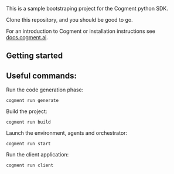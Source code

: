 This is a sample bootstraping project for the Cogment python SDK.

Clone this repository, and you should be good to go.

For an introduction to Cogment or installation instructions see [docs.cogment.ai](https://docs.cogment.ai/).

## Getting started

## Useful commands:

Run the code generation phase:

```console
cogment run generate
```

Build the project:

```console
cogment run build
```

Launch the environment, agents and orchestrator:

```console
cogment run start
```

Run the client application:

```console
cogment run client
```

